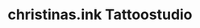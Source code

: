 ---
title: "christinas.ink Tattoostudio"
url: /ilmenau/christinas-ink-tattoostudio/
shop: Tattoo
---